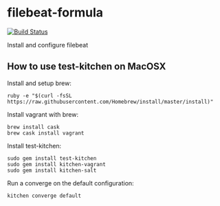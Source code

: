 # filebeat-formula
[![Build Status](https://travis-ci.org/ssplatt/filebeat-formula.svg?branch=master)](https://travis-ci.org/ssplatt/filebeat-formula)

Install and configure filebeat

## How to use test-kitchen on MacOSX

Install and setup brew:
```
ruby -e "$(curl -fsSL https://raw.githubusercontent.com/Homebrew/install/master/install)"
```

Install vagrant with brew:
```
brew install cask
brew cask install vagrant
```

Install test-kitchen:
```
sudo gem install test-kitchen
sudo gem install kitchen-vagrant
sudo gem install kitchen-salt
```

Run a converge on the default configuration:
```
kitchen converge default
```
